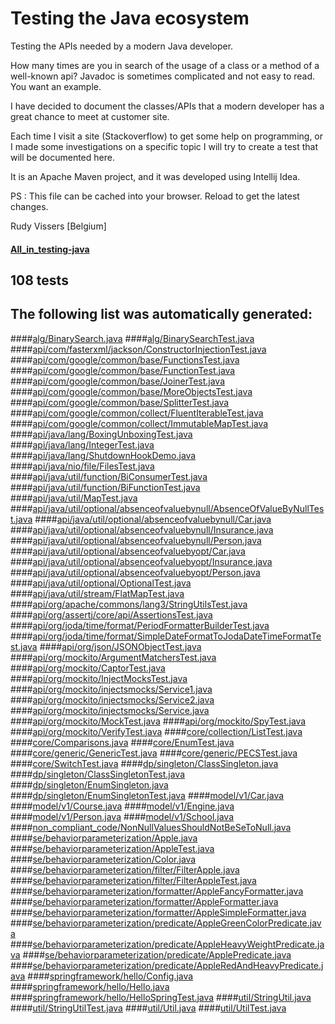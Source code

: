 # Testing the Java ecosystem

Testing the APIs needed by a modern Java developer.

How many times are you in search of the usage of a class or a method of a well-known api?
Javadoc is sometimes complicated and not easy to read. You want an example.

I have decided to document the classes/APIs that a modern developer has a great chance to meet at customer site.

Each time I visit a site (Stackoverflow) to get some help on programming, or I made some investigations on a specific topic I will try to create a test that will be documented here.

It is an Apache Maven project, and it was developed using Intellij Idea.

PS : This file can be cached into your browser. Reload to get the latest changes.

Rudy Vissers [Belgium]

#### [All_in_testing-java](https://htmlpreview.github.io/?https://github.com/houdini68/testing-java/blob/master/%20All_in_testing-java.html)

108 tests 
-
The following list was automatically generated:
-

####[alg/BinarySearch.java](./src/main/java/alg/BinarySearch.java)
####[alg/BinarySearchTest.java](./src/test/java/alg/BinarySearchTest.java)
####[api/com/fasterxml/jackson/ConstructorInjectionTest.java](./src/test/java/api/com/fasterxml/jackson/ConstructorInjectionTest.java)
####[api/com/google/common/base/FunctionsTest.java](./src/test/java/api/com/google/common/base/FunctionsTest.java)
####[api/com/google/common/base/FunctionTest.java](./src/test/java/api/com/google/common/base/FunctionTest.java)
####[api/com/google/common/base/JoinerTest.java](./src/test/java/api/com/google/common/base/JoinerTest.java)
####[api/com/google/common/base/MoreObjectsTest.java](./src/test/java/api/com/google/common/base/MoreObjectsTest.java)
####[api/com/google/common/base/SplitterTest.java](./src/test/java/api/com/google/common/base/SplitterTest.java)
####[api/com/google/common/collect/FluentIterableTest.java](./src/test/java/api/com/google/common/collect/FluentIterableTest.java)
####[api/com/google/common/collect/ImmutableMapTest.java](./src/test/java/api/com/google/common/collect/ImmutableMapTest.java)
####[api/java/lang/BoxingUnboxingTest.java](./src/test/java/api/java/lang/BoxingUnboxingTest.java)
####[api/java/lang/IntegerTest.java](./src/test/java/api/java/lang/IntegerTest.java)
####[api/java/lang/ShutdownHookDemo.java](./src/main/java/api/java/lang/ShutdownHookDemo.java)
####[api/java/nio/file/FilesTest.java](./src/test/java/api/java/nio/file/FilesTest.java)
####[api/java/util/function/BiConsumerTest.java](./src/test/java/api/java/util/function/BiConsumerTest.java)
####[api/java/util/function/BiFunctionTest.java](./src/test/java/api/java/util/function/BiFunctionTest.java)
####[api/java/util/MapTest.java](./src/test/java/api/java/util/MapTest.java)
####[api/java/util/optional/absenceofvaluebynull/AbsenceOfValueByNullTest.java](./src/test/java/api/java/util/optional/absenceofvaluebynull/AbsenceOfValueByNullTest.java)
####[api/java/util/optional/absenceofvaluebynull/Car.java](./src/main/java/api/java/util/optional/absenceofvaluebynull/Car.java)
####[api/java/util/optional/absenceofvaluebynull/Insurance.java](./src/main/java/api/java/util/optional/absenceofvaluebynull/Insurance.java)
####[api/java/util/optional/absenceofvaluebynull/Person.java](./src/main/java/api/java/util/optional/absenceofvaluebynull/Person.java)
####[api/java/util/optional/absenceofvaluebyopt/Car.java](./src/main/java/api/java/util/optional/absenceofvaluebyopt/Car.java)
####[api/java/util/optional/absenceofvaluebyopt/Insurance.java](./src/main/java/api/java/util/optional/absenceofvaluebyopt/Insurance.java)
####[api/java/util/optional/absenceofvaluebyopt/Person.java](./src/main/java/api/java/util/optional/absenceofvaluebyopt/Person.java)
####[api/java/util/optional/OptionalTest.java](./src/test/java/api/java/util/optional/OptionalTest.java)
####[api/java/util/stream/FlatMapTest.java](./src/test/java/api/java/util/stream/FlatMapTest.java)
####[api/org/apache/commons/lang3/StringUtilsTest.java](./src/test/java/api/org/apache/commons/lang3/StringUtilsTest.java)
####[api/org/assertj/core/api/AssertionsTest.java](./src/test/java/api/org/assertj/core/api/AssertionsTest.java)
####[api/org/joda/time/format/PeriodFormatterBuilderTest.java](./src/test/java/api/org/joda/time/format/PeriodFormatterBuilderTest.java)
####[api/org/joda/time/format/SimpleDateFormatToJodaDateTimeFormatTest.java](./src/test/java/api/org/joda/time/format/SimpleDateFormatToJodaDateTimeFormatTest.java)
####[api/org/json/JSONObjectTest.java](./src/test/java/api/org/json/JSONObjectTest.java)
####[api/org/mockito/ArgumentMatchersTest.java](./src/test/java/api/org/mockito/ArgumentMatchersTest.java)
####[api/org/mockito/CaptorTest.java](./src/test/java/api/org/mockito/CaptorTest.java)
####[api/org/mockito/InjectMocksTest.java](./src/test/java/api/org/mockito/InjectMocksTest.java)
####[api/org/mockito/injectsmocks/Service1.java](./src/main/java/api/org/mockito/injectsmocks/Service1.java)
####[api/org/mockito/injectsmocks/Service2.java](./src/main/java/api/org/mockito/injectsmocks/Service2.java)
####[api/org/mockito/injectsmocks/Service.java](./src/main/java/api/org/mockito/injectsmocks/Service.java)
####[api/org/mockito/MockTest.java](./src/test/java/api/org/mockito/MockTest.java)
####[api/org/mockito/SpyTest.java](./src/test/java/api/org/mockito/SpyTest.java)
####[api/org/mockito/VerifyTest.java](./src/test/java/api/org/mockito/VerifyTest.java)
####[core/collection/ListTest.java](./src/test/java/core/collection/ListTest.java)
####[core/Comparisons.java](./src/test/java/core/Comparisons.java)
####[core/EnumTest.java](./src/test/java/core/EnumTest.java)
####[core/generic/GenericTest.java](./src/test/java/core/generic/GenericTest.java)
####[core/generic/PECSTest.java](./src/test/java/core/generic/PECSTest.java)
####[core/SwitchTest.java](./src/test/java/core/SwitchTest.java)
####[dp/singleton/ClassSingleton.java](./src/main/java/dp/singleton/ClassSingleton.java)
####[dp/singleton/ClassSingletonTest.java](./src/test/java/dp/singleton/ClassSingletonTest.java)
####[dp/singleton/EnumSingleton.java](./src/main/java/dp/singleton/EnumSingleton.java)
####[dp/singleton/EnumSingletonTest.java](./src/test/java/dp/singleton/EnumSingletonTest.java)
####[model/v1/Car.java](./src/main/java/model/v1/Car.java)
####[model/v1/Course.java](./src/main/java/model/v1/Course.java)
####[model/v1/Engine.java](./src/main/java/model/v1/Engine.java)
####[model/v1/Person.java](./src/main/java/model/v1/Person.java)
####[model/v1/School.java](./src/main/java/model/v1/School.java)
####[non_compliant_code/NonNullValuesShouldNotBeSeToNull.java](./src/main/java/non_compliant_code/NonNullValuesShouldNotBeSeToNull.java)
####[se/behaviorparameterization/Apple.java](./src/main/java/se/behaviorparameterization/Apple.java)
####[se/behaviorparameterization/AppleTest.java](./src/test/java/se/behaviorparameterization/AppleTest.java)
####[se/behaviorparameterization/Color.java](./src/main/java/se/behaviorparameterization/Color.java)
####[se/behaviorparameterization/filter/FilterApple.java](./src/main/java/se/behaviorparameterization/filter/FilterApple.java)
####[se/behaviorparameterization/filter/FilterAppleTest.java](./src/test/java/se/behaviorparameterization/filter/FilterAppleTest.java)
####[se/behaviorparameterization/formatter/AppleFancyFormatter.java](./src/main/java/se/behaviorparameterization/formatter/AppleFancyFormatter.java)
####[se/behaviorparameterization/formatter/AppleFormatter.java](./src/main/java/se/behaviorparameterization/formatter/AppleFormatter.java)
####[se/behaviorparameterization/formatter/AppleSimpleFormatter.java](./src/main/java/se/behaviorparameterization/formatter/AppleSimpleFormatter.java)
####[se/behaviorparameterization/predicate/AppleGreenColorPredicate.java](./src/main/java/se/behaviorparameterization/predicate/AppleGreenColorPredicate.java)
####[se/behaviorparameterization/predicate/AppleHeavyWeightPredicate.java](./src/main/java/se/behaviorparameterization/predicate/AppleHeavyWeightPredicate.java)
####[se/behaviorparameterization/predicate/ApplePredicate.java](./src/main/java/se/behaviorparameterization/predicate/ApplePredicate.java)
####[se/behaviorparameterization/predicate/AppleRedAndHeavyPredicate.java](./src/main/java/se/behaviorparameterization/predicate/AppleRedAndHeavyPredicate.java)
####[springframework/hello/Config.java](./src/test/java/springframework/hello/Config.java)
####[springframework/hello/Hello.java](./src/test/java/springframework/hello/Hello.java)
####[springframework/hello/HelloSpringTest.java](./src/test/java/springframework/hello/HelloSpringTest.java)
####[util/StringUtil.java](./src/main/java/util/StringUtil.java)
####[util/StringUtilTest.java](./src/test/java/util/StringUtilTest.java)
####[util/Util.java](./src/main/java/util/Util.java)
####[util/UtilTest.java](./src/test/java/util/UtilTest.java)


